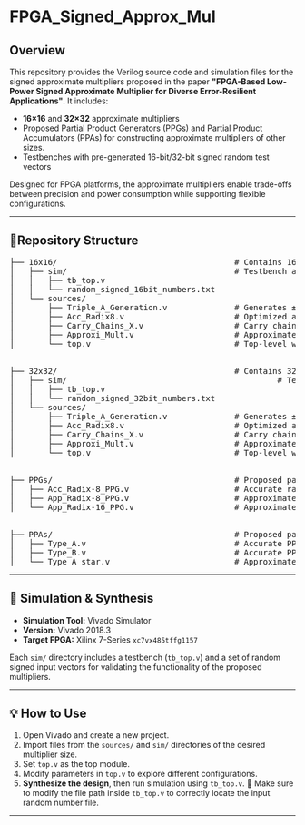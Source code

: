 # FPGA_Signed_Approx_Mul

## Overview

This repository provides the Verilog source code and simulation files for the signed approximate multipliers proposed in the paper **"FPGA-Based Low-Power Signed Approximate Multiplier for Diverse Error-Resilient Applications"**.
It includes:
- **16×16** and **32×32** approximate multipliers
- Proposed Partial Product Generators (PPGs) and Partial Product Accumulators (PPAs) for constructing approximate multipliers of other sizes.
- Testbenches with pre-generated 16-bit/32-bit signed random test vectors

Designed for FPGA platforms, the approximate multipliers enable trade-offs between precision and power consumption while supporting flexible configurations.

---

## 📁Repository Structure

<pre>
├── 16x16/                                     # Contains 16×16-bit approximate multiplier implementation       
│   ├── sim/                                   # Testbench and input data for simulation
│   │   ├── tb_top.v
│   │   └── random_signed_16bit_numbers.txt             
│   └── sources/
│       ├── Triple_A_Generation.v              # Generates ±3A partial products
│       ├── Acc_Radix8.v                       # Optimized accurate radix-8 PPG
│       ├── Carry_Chains_X.v                   # Carry chains used in accumulation
│       ├── Approxi_Mult.v                     # Approximate multiplier constructed by proposed PPGs and PPAs
│       └── top.v                              # Top-level wrapper (configurable)

  
├── 32x32/                                     # Contains 32×32-bit approximate multiplier implementation
│   ├── sim/                                            # Testbench and input data for simulation
│   │   ├── tb_top.v
│   │   └── random_signed_32bit_numbers.txt
│   └── sources/
│       ├── Triple_A_Generation.v              # Generates ±3A partial products
│       ├── Acc_Radix8.v                       # Optimized accurate radix-8 PPG
│       ├── Carry_Chains_X.v                   # Carry chains used in accumulation
│       ├── Approxi_Mult.v                     # Approximate multiplier constructed by proposed PPGs and PPAs
│       └── top.v                              # Top-level wrapper (configurable)

  
├── PPGs/                                      # Proposed partial product generators
│   ├── Acc_Radix-8_PPG.v                      # Accurate radix-8 PPG
│   ├── App_Radix-8_PPG.v                      # Approximate radix-8 PPG
│   └── App_Radix-16_PPG.v                     # Approximate radix-16 PPG

  
├── PPAs/                                      # Proposed partial product accumulators
│   ├── Type_A.v                               # Accurate PPA (Type A)
│   ├── Type_B.v                               # Accurate PPA (Type B)
│   └── Type_A_star.v                          # Approximate PPA (Type A*)
</pre>


---



## 🧪 Simulation & Synthesis

- **Simulation Tool:** Vivado Simulator  
- **Version:** Vivado 2018.3  
- **Target FPGA:** Xilinx 7-Series `xc7vx485tffg1157`

Each `sim/` directory includes a testbench (`tb_top.v`) and a set of random signed input vectors for validating the functionality of the proposed multipliers.

---

## 💡 How to Use

1. Open Vivado and create a new project.
2. Import files from the `sources/` and `sim/` directories of the desired multiplier size.
3. Set `top.v` as the top module.
4. Modify parameters in `top.v` to explore different configurations.
5. **Synthesize the design**, then run simulation using `tb_top.v`.
   📌 Make sure to modify the file path inside `tb_top.v` to correctly locate the input random number file.
---


